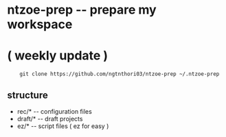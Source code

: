 # ntzoe-prep -- prepare my workspace
# ( weekly update )

``` shell
    git clone https://github.com/ngtnthori03/ntzoe-prep ~/.ntzoe-prep
```

## structure
- rec/* -- configuration files
- draft/* -- draft projects
- ez/* -- script files ( ez for easy )
